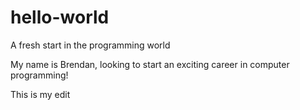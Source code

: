# hello-world
A fresh start in the programming world

My name is Brendan, looking to start an exciting career in computer programming!

This is my edit
